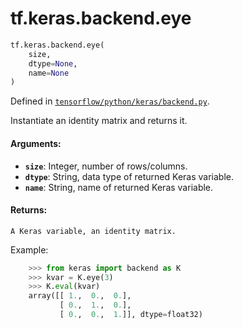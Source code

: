 <div itemscope itemtype="http://developers.google.com/ReferenceObject">
<meta itemprop="name" content="tf.keras.backend.eye" />
</div>

# tf.keras.backend.eye

``` python
tf.keras.backend.eye(
    size,
    dtype=None,
    name=None
)
```



Defined in [`tensorflow/python/keras/backend.py`](https://www.tensorflow.org/code/tensorflow/python/keras/backend.py).

Instantiate an identity matrix and returns it.

#### Arguments:

* <b>`size`</b>: Integer, number of rows/columns.
* <b>`dtype`</b>: String, data type of returned Keras variable.
* <b>`name`</b>: String, name of returned Keras variable.


#### Returns:

    A Keras variable, an identity matrix.

Example:
```python
    >>> from keras import backend as K
    >>> kvar = K.eye(3)
    >>> K.eval(kvar)
    array([[ 1.,  0.,  0.],
           [ 0.,  1.,  0.],
           [ 0.,  0.,  1.]], dtype=float32)
```